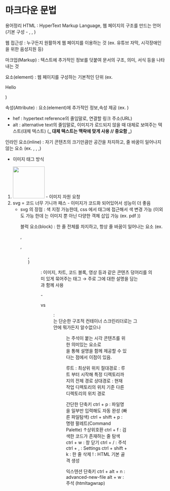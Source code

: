 # 마크다운 문법

용어정리
HTML : HyperText Markup Language, 웹 페이지의 구조를 만드는 언어
(기본 구성 - <html>, <head>, <body>)

웹 접근성 : 누구든지 원활하게 웹 페이지를 이용하는 것
(ex. 유튜브 자막, 시각장애인을 위한 음성지원 등)

마크업(Markup) : 텍스트에 추가적인 정보를 덧붙여 문서의 구조, 의미, 서식 등을 나타내는 것

요소(element) : 웹 페이지를 구성하는 기본적인 단위
(ex. <p>Hello</p>)

속성(Attribute) : 요소(element)에 추가적인 정보,속성 제공
(ex. <a hef="" alt="">)

- hef : hypertext reference의 줄임말로, 연결할 링크 주소(URL)
- alt : alternative text의 줄임말로, 이미지가 로드되지 않을 때 대체로 보여주는 텍스트(대체 텍스트)
  (**_ 대체 텍스트는 맥락에 맞게 사용 // 중요함 _**)

인라인 요소(inline) : 자기 콘텐츠의 크기만큼만 공간을 차지하고, 줄 바꿈이 일어나지 않는 요소
(ex. <span>, <a>, <img>,)

- 이미지 태그 방식

1. <img src="./src/assets/svg/chitchat.svg" alt="" width="100" height="100" /> - 이미지 자원 요청
2. svg = 코드 너무 기니까 패스 - 이미지가 코드화 되어있어서 성능이 더 좋음
   - svg 의 장점 : 색 지정 가능한데, css 에서 태그에 접근해서 색 변경 가능
     (이외 <object> <embed> 도 가능 한데 <object>는 이미지 뿐 아닌 다양한 객체 삽입 가능 (ex. pdf ))

블럭 요소(block) : 한 줄 전체를 차지하고, 항상 줄 바꿈이 일어나는 요소
(ex. <div>, <p>, <ul>,<section> )

<figure> : 이미지, 차트, 코드 블록, 영상 등과 같은 콘텐츠 덩어리를 의미 있게 묶어주는 태그
→ 주로 그에 대한 설명을 담는 <figcaption>과 함께 사용

-<div> vs <figure> : <div> 는 단순한 구조적 컨테이너 스크린리더로는 그 안에 뭐가든지 알수없으나 <figure> 는 주석이 붙는 시각 콘텐츠를 위한 의미있는 요소로 <figcaption> 을 통해 설명을 함께 제공할 수 있다는 점에서 이점이 있음.

루트 : 최상위 위치
절대경로 : 루트 부터 시작해 특정 디렉토리까지의 전체 경로
상대경로 : 현재 작업 디렉토리의 위치 기준 다른 디렉토리의 위치 경로

간단한 단축키
ctrl + p : 파일명을 일부만 입력해도 자동 완성 (빠른 파일탐색)
ctrl + shift + p : 명령 팔레트(Command Palette) ↑상위호환
ctrl + f : 검색한 코드가 존재하는 줄 탐색
ctrl + w : 창 닫기
ctrl + / : 주석
ctrl + , : Settings
ctrl + shift + k : 한 줄 삭제
! : HTML 기본 골격 생성

익스텐션 단축키
ctrl + alt + n : advanced-new-file
alt + w : 주석 (htmltagwrap)
